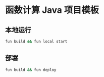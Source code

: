 # 函数计算 Java 项目模板

## 本地运行

```bash
fun build && fun local start
```

## 部署

```bash
fun build && fun deploy
```
